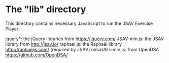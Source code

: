 # The "lib" directory

This directory contains necessary JavaScript to run the JSAV Exercise Player.

jquery*:     the jQuery libraries from https://jquery.com/
JSAV-min.js: the JSAV library from http://jsav.io/
raphael.js:  the Raphaël library http://raphaeljs.com/ (required by JSAV)
odsaUtils-min.js: from OpenDSA https://github.com/OpenDSA/
